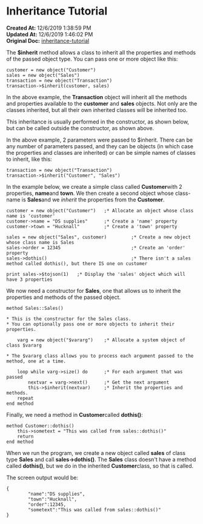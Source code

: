 # Inheritance Tutorial

**Created At:** 12/6/2019 1:38:59 PM  
**Updated At:** 12/6/2019 1:46:02 PM  
**Original Doc:** [inheritance-tutorial](https://docs.jbase.com/42948-dynamic-objects/inheritance-tutorial)  


The **$inherit** method allows a class to inherit all the properties and methods of the passed object type. You can pass one or more object like this:

```
customer = new object("Customer")
sales = new object("Sales")
transaction = new object("Transaction")
transaction->$inherit(customer, sales)
```

In the above example, the **Transaction** object will inherit all the methods and properties available to the **customer** and **sales** objects. Not only are the classes inherited, but all their own inherited classes will be inherited too.

This inheritance is usually performed in the constructor, as shown below, but can be called outside the constructor, as shown above.

In the above example, 2 parameters were passed to $inherit. There can be any number of parameters passed, and they can be objects (in which case the properties and classes are inherited) or can be simple names of classes to inherit, like this:

```
transaction = new object("Transaction")
transaction->$inherit("Customer", "Sales")
```

In the example below, we create a simple class called **Customer**with 2 properties, **name**and **town**. We then create a second object whose class-name is **Sales**and we *inherit* the properties from the **Customer**.

```
customer = new object("Customer")   ;* Allocate an object whose class name is 'customer'
customer->name = "DS supplies"      ;* Create a 'name' property
customer->town = "Hucknall"         ;* Create a 'town' property

sales = new object("Sales", customer)         ;* Create a new object whose class name is Sales
sales->order = 12345                          ;* Create an 'order' property
sales->dothis()                               ;* There isn't a sales method called dothis(), but there IS one on customer

print sales->$tojson(1)   ;* Display the 'sales' object which will have 3 properties
```

We now need a constructor for **Sales**, one that allows us to inherit the properties and methods of the passed object.

```
method Sales::Sales()

* This is the constructor for the Sales class.
* You can optionally pass one or more objects to inherit their properties.

    varg = new object("$vararg")    ;* Allocate a system object of class $vararg

* The $vararg class allows you to process each argument passed to the method, one at a time.

    loop while varg->size() do      ;* For each argument that was passed
        nextvar = varg->next()      ;* Get the next argument
        this->$inherit(nextvar)     ;* Inherit the properties and methods.
    repeat
end method
```

Finally, we need a method in **Customer**called **dothis()**:

```
method Customer::dothis()
    this->sometext = "This was called from sales::dothis()"
    return
end method
```

When we run the program, we create a new object called **sales** of class type **Sales** and call **sales-&gt;dothis()**. The **Sales** class doesn't have a method called **dothis()**, but we do in the inherited **Customer**class, so that is called.

The screen output would be:

```
{
        "name":"DS supplies",
        "town":"Hucknall",
        "order":12345,
        "sometext":"This was called from sales::dothis()"
}
```
